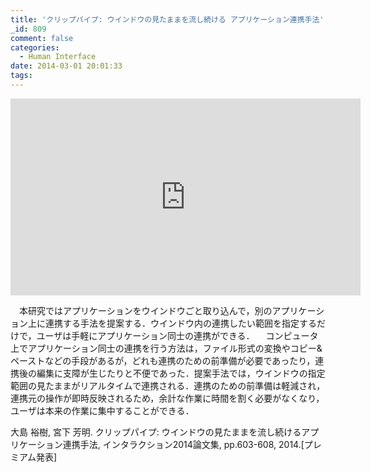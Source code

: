 ```yaml
---
title: 'クリップパイプ: ウインドウの見たままを流し続ける アプリケーション連携手法'
_id: 809
comment: false
categories:
  - Human Interface
date: 2014-03-01 20:01:33
tags:
---
```



<iframe width="560" height="315" src="https://www.youtube.com/embed/r60h1AJSS2E" frameborder="0" allowfullscreen></iframe>

<!--more-->
　本研究ではアプリケーションをウインドウごと取り込んで，別のアプリケーション上に連携する手法を提案する．ウインドウ内の連携したい範囲を指定するだけで，ユーザは手軽にアプリケーション同士の連携ができる．
　コンピュータ上でアプリケーション同士の連携を行う方法は，ファイル形式の変換やコピー&ペーストなどの手段があるが，どれも連携のための前準備が必要であったり，連携後の編集に支障が生じたりと不便であった．提案手法では，ウインドウの指定範囲の見たままがリアルタイムで連携される．連携のための前準備は軽減され，連携元の操作が即時反映されるため，余計な作業に時間を割く必要がなくなり，ユーザは本来の作業に集中することができる．

大島 裕樹, 宮下 芳明. クリップパイプ: ウインドウの見たままを流し続けるアプリケーション連携手法, インタラクション2014論文集, pp.603-608, 2014.[プレミアム発表]
